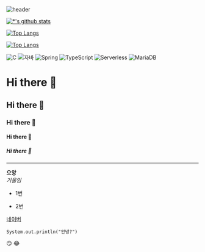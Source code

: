 ![header](https://capsule-render.vercel.app/api?type=egg&color=auto&height=300&section=header&text=깃허브%20특강&fontSize=90)

[![*'s github stats](https://github-readme-stats.vercel.app/api?username=gogo2627)](https://github.com/gogo2627)

[![Top Langs](https://github-readme-stats.vercel.app/api/top-langs/?username=gogo2627)](https://github.com/gogo2627/github-readme-stats)

[![Top Langs](https://github-readme-stats.vercel.app/api/top-langs/?username=gogo2627&layout=compact)](https://github.com/gogo2627/github-readme-stats)

![C](https://img.shields.io/badge/-C-123456?style=flat-square&logo=C&logoColor=black)
![자바](https://img.shields.io/badge/-자바-007396?style=flat&logo=Java&logoColor=ffffff)
![Spring](https://img.shields.io/badge/-Spring-6DB33F?style=for-the-badge&logo=Spring&logoColor=white)
![TypeScript](https://img.shields.io/badge/-TypeScript-3178C6?style=flat-square&logo=TypeScript&logoColor=white)
![Serverless](https://img.shields.io/badge/-Serverless-FD5750?style=flat-square&logo=Serverless&logoColor=magenta)
![MariaDB](https://img.shields.io/badge/-MariaDB-1F305F?style=flat-square&logo=mariadb&logoColor=white)

# Hi there 👋
## Hi there 👋
### Hi there 👋
#### Hi there 👋
##### Hi there 👋
---
**으앙** <br>
*기울임*

* 1번
- 2번

[네이버](https://naver.com)

```
System.out.println("안녕?")
```

:smirk:
:joy:



